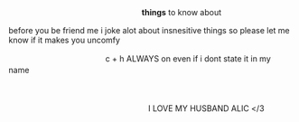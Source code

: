 ㅤㅤㅤㅤㅤㅤㅤㅤㅤㅤㅤㅤㅤㅤㅤㅤㅤㅤ **things** to know about

before you be friend me i joke alot about insnesitive things so please let me know if it makes you uncomfy 




ㅤㅤㅤㅤㅤㅤㅤㅤㅤㅤㅤㅤ ㅤc + h ALWAYS on even if i dont state it in my name
ㅤㅤㅤ


ㅤㅤㅤㅤㅤㅤㅤㅤㅤ









ㅤㅤㅤㅤ ㅤㅤㅤㅤ ㅤㅤㅤㅤ ㅤㅤㅤㅤㅤㅤ I LOVE MY HUSBAND ALIC </3

